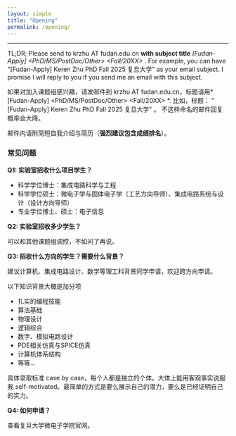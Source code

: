 ```yaml
---
layout: simple
title: "Opening"
permalink: /opening/
---
```


---

TL;DR;  Please send to krzhu AT fudan.edu.cn **with subject title** *[Fudan-Apply] <your name> <PhD/MS/PostDoc/Other> <Fall/20XX> <your affliation>*.
For example, you can have "[Fudan-Apply] Keren Zhu PhD Fall 2025 复旦大学" as your email subject.
I promise I will reply to you if you send me an email with this subject.

如果对加入课题组感兴趣，请发邮件到 krzhu AT fudan.edu.cn，标题请用*[Fudan-Apply] <your name> <PhD/MS/PostDoc/Other> <Fall/20XX> <your affliation>*.
比如，标题： "[Fudan-Apply] Keren Zhu PhD Fall 2025 复旦大学" 。
不这样命名的邮件回复概率会大降。

邮件内请附简短自我介绍与简历（**强烈建议包含成绩排名**）。

### 常见问题

**Q1: 实验室招收什么项目学生？**

- 科学学位博士：集成电路科学与工程
- 科学学位硕士：微电子学与固体电子学（工艺方向导师）、集成电路系统与设计（设计方向导师）
- 专业学位博士、硕士：电子信息

**Q2: 实验室招收多少学生？**

可以和其他课题组调控，不如问了再说。

**Q3: 招收什么方向的学生？需要什么背景？**

建议计算机、集成电路设计、数学等理工科背景同学申请，欢迎跨方向申请。

以下知识背景大概是加分项
- 扎实的编程技能
- 算法基础
- 物理设计
- 逻辑综合
- 数字、模拟电路设计
- PDE相关仿真与SPICE仿真
- 计算机体系结构
- 等等...

具体录取标准 case by case，每个人都是独立的个体。大体上能用客观事实说服我 self-motivated。最简单的方式是要么展示自己的潜力，要么是已经证明自己的实力。

**Q4: 如何申请？**

查看复旦大学微电子学院官网。



<!--

Most of our colleagues primarily use Mandarin Chinese in the workplace. If you're an English-only speaker and are still interested in collaborating with me, feel free to send me an email.

### 复旦校内本科生

对于有兴趣在本科阶段开始科研的同学，可以直接联系我。

### Before you apply

并非所有招生都需要事先确定导师，许多项目的录取与导师无关或者关系较少。另一方面，所有招生除了导师同意外，也需要经过学院、学校、教育部等多个系统的审批，除了本页的内容，请注意学院招生工作的通知，并积极与各方沟通。

*哪些研究生需要提前联系导师？*

如果对本实验室感兴趣，都可以提前联系。但特别强烈建议所有博士生申请人提前联系导师。

*实验室从事哪些方面研究？*

我的研究兴趣主要在EDA问题的算法研究上。电子设计自动化（EDA）是现代集成电路设计中的核心技术领域，旨在通过一系列软件工具和算法帮助工程师设计、验证和优化复杂的集成电路。
比如，物理设计涉及芯片布局和布线的优化，即如何在有限的空间内有效地安排数百万甚至数十亿个晶体管和连线，确保电路性能、功耗和面积达到最佳平衡。
逻辑综合是从高层次的设计描述（如硬件描述语言HDL）到具体电路结构的自动化转化过程，帮助设计者将抽象的功能设计映射为实际可实现的硬件电路，同时满足特定的设计约束，如延迟、功耗和面积。
设计方法学则涵盖了整个EDA流程的优化和自动化，研究如何通过一系列工具链和创新算法将设计过程变得更高效、更智能。设计方法学不仅推动了芯片设计的自动化，也为半导体产业的进步提供了有力支持。

*实验室招收什么样背景的同学？*

DA（电子设计自动化）是一个贯穿芯片设计各个阶段的交叉领域，从设计规范的制定、逻辑电路的综合，到物理布局布线以及性能验证，EDA工具和技术无处不在。它不仅涉及硬件设计，还融合了算法、数学、机器学习等领域的先进技术。对于拥有不同学科背景的同学，EDA领域都提供了广阔的发挥空间。

无论你擅长的是**芯片设计**背景、**算法开发**背景、**数学优化**背景、**机器学习**背景，还是**计算机体系结构**背景，都能在EDA中找到适合你的研究方向。例如，算法背景的同学可以研究优化布局和布线问题，数学背景的同学可以探索电路性能的建模与优化，机器学习背景的同学则可以将数据驱动的方法应用于设计自动化流程的各个环节。

EDA作为一个高度交叉的领域，为不同专业背景的学生提供了创新和研究的舞台，共同推动集成电路设计的技术进步。

对于一个研究生来说，我个人认为以下几个素质最为重要
* Be self-motivated.科研终究是自己的事情，没有兴趣和延迟满足的人，是很难做好的研究工作。理想中的学生-导师关系，应当是independent researcher与advisor的关系。
* Be professional.我个人认为本科毕业就是“受监护”的学生时代的终结。尊重自己与他人，保持专业的态度，才能成长成产业界的骨干力量。
* Be responsible.支撑我们科研工作的资源追根溯源是社会与国家对科技的投资，一个好的研究者应当明白自己需要创造价值、对自己的研究负责、对支撑自己脱产科研的财政支持负责。具体来说，学术诚信与对科研项目负责是基本的obligation。

*实验室又能给我带来什么？*

我会尽力为同学提供
* **开放包容的环境** 我会尽全力将同学的诉求和实验室的需要对齐在同一方向，鼓励开放的研究氛围，维持平等的人际关系。
* **生活支持** 我会尽全力给同学保证无忧的生活，避免财务问题对研究生生涯的负面影响。
* **职业发展** 学生的职业成就是课题组的荣誉。实验室会尽可能给同学提供工业界联系、实习机会、学术界交流机会。支持海外交流机会。o


### How to apply

学位项目的申请需要通过学院的渠道。一般本学院招生方向包含设计与工艺两个学科，本实验室可以招收设计方向学生。

对本课题组感兴趣的同学，可以向我提前发送邮件到 krzhu AT fudan.edu.cn，使用标题
*[Fudan-Apply] <your name> <PhD/MS/PostDoc/Other> <Fall/20XX> <your affliation>*.
例如： "[Fudan-Apply] Keren Zhu PhD Fall 2025 复旦大学" 

邮件中包含的内容可以包括：
* 简历，长度不限，可以不附照片。其中需要包含教育背景、工作背景、科研/项目经历、发表论文情况（如果有）等。
* 成绩排名
* 感兴趣的方向，*为什么感兴趣？有什么相关背景？*
* 如有推荐人可以列出
* （如已有硕士）可以写一封自己的research statement或者presentaiton slides

根据具体情况，我会与你讨论如何进行面试，可能的形式可能包括且不限于
* present过去的科研项目
* 自我介绍和对本科课程提问
* 给一个小任务（比如做文献阅读），进行presentation

面试中尽量准备一个10分钟以上的presentation，我保证好的presentation会极大提升**录取优先级**。

以下是我个人对几种招生渠道的理解，注意招生工作受学校与教育部相关规定约束，以下内容仅供参考，**以学校与国家相关政策为准**，我的理解很有可能是错误的。详情建议咨询院办工作人员。

### 直博/学硕/专硕推免

TL;DR; 直博生为主。请报名夏令营并在尽早联系。优营+预推免资格两者均需要。

本科生预推免的时间线一般起于大三末的夏天。
复旦一般需要提前报名夏令营，参加夏令营后拿到优营就意味着拿到复旦的录取。
另一方面，预推免本身属于统筹计划的一部分，为了在后续9月的预推免系统中报名，除了优营，还需要拿到本科学校的预推免资格。

### 普博

申请制普博一般时间线开始于前一年年底，会于年初进行笔试与面试。
笔试必需通过。在笔试通过的前提下，通过面试计算综合分录取。

### 考研

考研一般不需要提前联系导师。考研录取后可以联系进组。

### 工程硕博

九月可能有专项的工程硕博预推免项目。类似于直博，需要拿到预推免资格+通过复旦面试。

硕士一般不需要提前联系导师。建议报考博士提前联系实验室。


--->

<!-- Global site tag (gtag.js) - Google Analytics -->
<script async src="https://www.googletagmanager.com/gtag/js?id=UA-178663221-1"></script>
<script>
  window.dataLayer = window.dataLayer || [];
  function gtag(){dataLayer.push(arguments);}
  gtag('js', new Date());

  gtag('config', 'UA-178663221-1');
</script>


